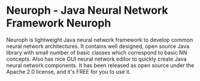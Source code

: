 Neuroph - Java Neural Network Framework Neuroph
======

Neuroph is lightweight Java neural network framework to develop common neural network architectures. 
It contains well designed, open source Java library with small number of basic classes which correspond to basic NN concepts. 
Also has nice GUI neural network editor to quickly create Java neural network components. 
It has been released as open source under the Apache 2.0 license, and it's FREE for you to use it.


